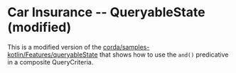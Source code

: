 # Car Insurance -- QueryableState (modified)

This is a modified version of the [corda/samples-kotlin/Features/queryableState](https://github.com/corda/samples-kotlin/tree/master/Features/queryableState-carinsurance) 
that shows how to use the `and()` predicative in a composite QueryCriteria.